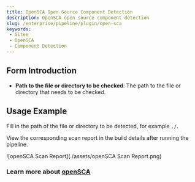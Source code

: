 ```yaml
---
title: OpenSCA Open Source Component Detection
description: OpenSCA open source component detection
slug: /enterprise/pipeline/plugin/open-sca
keywords:
 - Gitee
 - OpenSCA
 - Component Detection
---
```


## Form Introduction

- **Path to the file or directory to be checked**: The path to the file or directory that needs to be checked.

## Usage Example

Fill in the path of the file or directory to be detected, for example `./`.

View the corresponding scan report in the build details after running the pipeline.

![openSCA Scan Report](./assets/openSCA Scan Report.png)

### Learn more about [openSCA](https://opensca.xmirror.cn/docs/v1/)